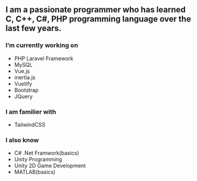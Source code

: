 ## I am a passionate **programmer** who has learned C, C++, C#, PHP programming language over the last few years.

### I’m currently working on
-  PHP Laravel Framework
-  MySQL
-  Vue.js
-  inertia.js
-  Vuetify
-  Bootstrap
-  JQuery

### I am familier with
- TailwindCSS

### I also know
- C# .Net Framwork(basics)
- Unity Programming
- Unity 2D Game Development
- MATLAB(basics)
